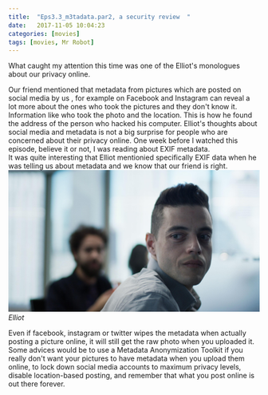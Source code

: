```yaml
---
title:  "Eps3.3_m3tadata.par2, a security review  "
date:   2017-11-05 10:04:23
categories: [movies]
tags: [movies, Mr Robot]
---
```

What caught my attention this time was one of the Elliot's monologues about our privacy online.

Our friend mentioned that metadata from pictures which are  posted on social media by us , for example on  Facebook and Instagram can reveal a lot  more about the ones who took the pictures and they don't know it. Information like who took the photo and the location. This is how he found the  address of the person who hacked his computer. Elliot's thoughts about social media and metadata is not a big surprise for people who are concerned about their privacy online. 
One week before I watched this episode, believe it or not, I was reading about EXIF metadata.  
It was quite interesting that Elliot mentionied specifically EXIF data when he was telling us  about metadata and we know that our friend is right. 
![Tyrell](/images/metadata.jpg "Elliot")
*Elliot* 

Even if facebook, instagram or twitter wipes the metadata when actually posting a picture online, it will still get the raw photo when you uploaded it. Some advices would be to use  a Metadata Anonymization Toolkit if you really don't want your pictures  to have metadata when you upload them online,  to lock down social media accounts to maximum privacy levels, disable location-based posting, and remember that what you post online is out there forever. 